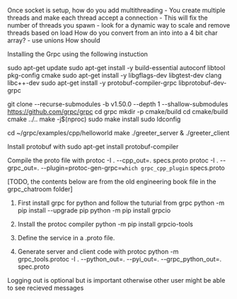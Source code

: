 Once socket is setup, how do you add multithreading
    - You create multiple threads and make each thread accept a connection
    - This will fix the number of threads you spawn
    - look for a dynamic way to scale and remove threads based on load
How do you convert from an into into a 4 bit char array?
    - use unions
How should


Installing the Grpc using the following instuction

sudo apt-get update
sudo apt-get install -y build-essential autoconf libtool pkg-config cmake
sudo apt-get install -y libgflags-dev libgtest-dev clang libc++-dev
sudo apt-get install -y protobuf-compiler-grpc libprotobuf-dev-grpc

git clone --recurse-submodules -b v1.50.0 --depth 1 --shallow-submodules https://github.com/grpc/grpc
cd grpc
mkdir -p cmake/build
cd cmake/build
cmake ../..
make -j$(nproc)
sudo make install
sudo ldconfig

cd ~/grpc/examples/cpp/helloworld
make
./greeter_server &
./greeter_client

Install protobuf with
sudo apt-get install protobuf-compiler

Compile the proto file with
protoc -I . --cpp_out=. specs.proto
protoc -I . --grpc_out=. --plugin=protoc-gen-grpc=`which grpc_cpp_plugin` specs.proto

[TODO, the contents below are from the old engineering book file in the grpc_chatroom folder]

1. First install grpc for python and follow the tuturial from grpc
python -m pip install --upgrade pip
python -m pip install grpcio

2. Install the protoc compiler
python -m pip install grpcio-tools

3. Define the service in a .proto file.

4. Generate server and client code with protoc
python -m grpc_tools.protoc -I . --python_out=. --pyi_out=. --grpc_python_out=. spec.proto


Logging out is optional but is important otherwise other user might be able to see recieved messages